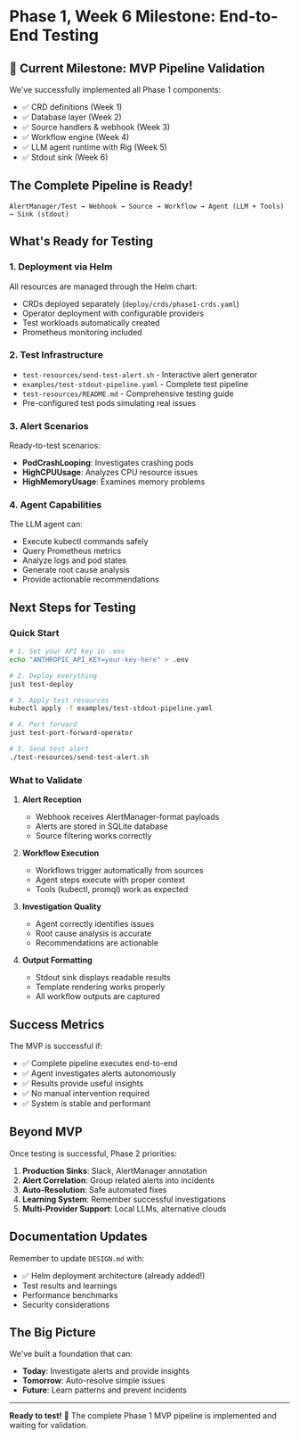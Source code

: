 # Phase 1, Week 6 Milestone: End-to-End Testing

## 🎯 Current Milestone: MVP Pipeline Validation

We've successfully implemented all Phase 1 components:
- ✅ CRD definitions (Week 1)
- ✅ Database layer (Week 2)  
- ✅ Source handlers & webhook (Week 3)
- ✅ Workflow engine (Week 4)
- ✅ LLM agent runtime with Rig (Week 5)
- ✅ Stdout sink (Week 6)

## The Complete Pipeline is Ready!

```
AlertManager/Test → Webhook → Source → Workflow → Agent (LLM + Tools) → Sink (stdout)
```

## What's Ready for Testing

### 1. **Deployment via Helm**
All resources are managed through the Helm chart:
- CRDs deployed separately (`deploy/crds/phase1-crds.yaml`)
- Operator deployment with configurable providers
- Test workloads automatically created
- Prometheus monitoring included

### 2. **Test Infrastructure**
- `test-resources/send-test-alert.sh` - Interactive alert generator
- `examples/test-stdout-pipeline.yaml` - Complete test pipeline  
- `test-resources/README.md` - Comprehensive testing guide
- Pre-configured test pods simulating real issues

### 3. **Alert Scenarios**
Ready-to-test scenarios:
- **PodCrashLooping**: Investigates crashing pods
- **HighCPUUsage**: Analyzes CPU resource issues
- **HighMemoryUsage**: Examines memory problems

### 4. **Agent Capabilities**
The LLM agent can:
- Execute kubectl commands safely
- Query Prometheus metrics
- Analyze logs and pod states
- Generate root cause analysis
- Provide actionable recommendations

## Next Steps for Testing

### Quick Start
```bash
# 1. Set your API key in .env
echo "ANTHROPIC_API_KEY=your-key-here" > .env

# 2. Deploy everything
just test-deploy

# 3. Apply test resources
kubectl apply -f examples/test-stdout-pipeline.yaml

# 4. Port forward
just test-port-forward-operator

# 5. Send test alert
./test-resources/send-test-alert.sh
```

### What to Validate

1. **Alert Reception**
   - Webhook receives AlertManager-format payloads
   - Alerts are stored in SQLite database
   - Source filtering works correctly

2. **Workflow Execution**
   - Workflows trigger automatically from sources
   - Agent steps execute with proper context
   - Tools (kubectl, promql) work as expected

3. **Investigation Quality**
   - Agent correctly identifies issues
   - Root cause analysis is accurate
   - Recommendations are actionable

4. **Output Formatting**
   - Stdout sink displays readable results
   - Template rendering works properly
   - All workflow outputs are captured

## Success Metrics

The MVP is successful if:
- ✅ Complete pipeline executes end-to-end
- ✅ Agent investigates alerts autonomously
- ✅ Results provide useful insights
- ✅ No manual intervention required
- ✅ System is stable and performant

## Beyond MVP

Once testing is successful, Phase 2 priorities:
1. **Production Sinks**: Slack, AlertManager annotation
2. **Alert Correlation**: Group related alerts into incidents
3. **Auto-Resolution**: Safe automated fixes
4. **Learning System**: Remember successful investigations
5. **Multi-Provider Support**: Local LLMs, alternative clouds

## Documentation Updates

Remember to update `DESIGN.md` with:
- ✅ Helm deployment architecture (already added!)
- Test results and learnings
- Performance benchmarks
- Security considerations

## The Big Picture

We've built a foundation that can:
- **Today**: Investigate alerts and provide insights
- **Tomorrow**: Auto-resolve simple issues
- **Future**: Learn patterns and prevent incidents

---

**Ready to test!** 🚀 The complete Phase 1 MVP pipeline is implemented and waiting for validation. 